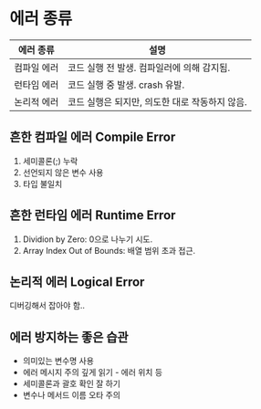 # 에러 종류
|에러 종류  |설명  |
|---|---|
|컴파일 에러|코드 실행 전 발생. 컴파일러에 의해 감지됨.|
|런타임 에러|코드 실행 중 발생. crash 유발.|
|논리적 에러|코드 실행은 되지만, 의도한 대로 작동하지 않음.|

## 흔한 컴파일 에러 Compile Error
1. 세미콜론(;) 누락
2. 선언되지 않은 변수 사용
3. 타입 불일치

## 흔한 런타임 에러 Runtime Error
1. Dividion by Zero: 0으로 나누기 시도.
2. Array Index Out of Bounds: 배열 범위 초과 접근.

## 논리적 에러 Logical Error
디버깅해서 잡아야 함..

## 에러 방지하는 좋은 습관
- 의미있는 변수명 사용
- 에러 메시지 주의 깊게 읽기 - 에러 위치 등
- 세미콜론과 괄호 확인 잘 하기
- 변수나 메서드 이름 오타 주의